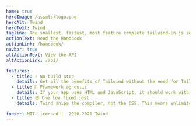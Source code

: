 ```yaml
---
home: true
heroImage: /assets/logo.png
heroAlt: Twind
heroText: Twind
tagline: The smallest, fastest, most feature complete tailwind-in-js solution in existence
actionText: Read the Handbook
actionLink: /handbook/
navbar: true
altActionText: View the API
altActionLink: /api/

features:
  - title: ⚡️ No build step
    details: Get all the benefits of Tailwind without the need for Tailwind, PostCSS, configuration, purging, or autoprefixing.
  - title: 🚀 Framework agnostic
    details: If your app uses HTML and JavaScript, it should work with Twind. This goes for server-rendered apps too.
  - title: 😎 One low fixed cost
    details: Twind ships the compiler, not the CSS. This means unlimited styles and variants for one low fixed cost of ~12kB.

footer: MIT Licensed |  2020-2021 Twind
---
```

